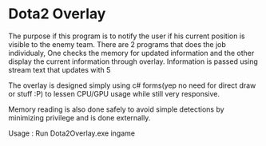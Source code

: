 # Dota2 Overlay
The purpose if this program is to notify the user if his current position is visible to the enemy team.
There are 2 programs that does the job individualy, One checks the memory for updated information and the other display the current information through overlay. Information is passed using stream text that updates with 5

The overlay is designed simply using c# forms(yep no need for direct draw or stuff :P) to lessen CPU/GPU usage while still very responsive.

Memory reading is also done safely to avoid simple detections by minimizing privilege and is done externally.

Usage :
Run Dota2Overlay.exe ingame
